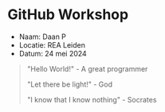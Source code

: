 # GitHub Workshop

- Naam: Daan P
- Locatie: REA Leiden
- Datum: 24 mei 2024

> "Hello World!" - A great programmer
>
> "Let there be light!" - God
>
> "I know that I know nothing" - Socrates
